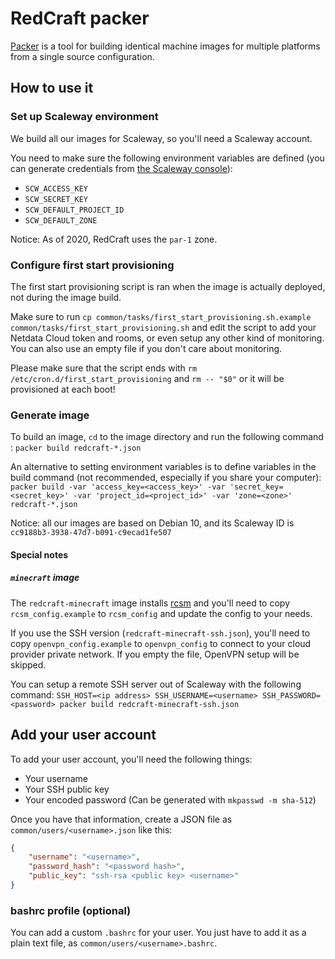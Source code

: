 # RedCraft packer

[Packer](https://packer.io) is a tool for building identical machine images for multiple platforms from a single source configuration.

## How to use it

### Set up Scaleway environment

We build all our images for Scaleway, so you'll need a Scaleway account.

You need to make sure the following environment variables are defined (you can generate credentials from [the Scaleway console](https://console.scaleway.com/project/credentials)):

- `SCW_ACCESS_KEY`
- `SCW_SECRET_KEY`
- `SCW_DEFAULT_PROJECT_ID`
- `SCW_DEFAULT_ZONE`

Notice: As of 2020, RedCraft uses the `par-1` zone.

### Configure first start provisioning

The first start provisioning script is ran when the image is actually deployed, not during the image build.

Make sure to run `cp common/tasks/first_start_provisioning.sh.example common/tasks/first_start_provisioning.sh` and edit the script to add your Netdata Cloud token and rooms, or even setup any other kind of monitoring. You can also use an empty file if you don't care about monitoring.

Please make sure that the script ends with `rm /etc/cron.d/first_start_provisioning` and `rm -- "$0"` or it will be provisioned at each boot!

### Generate image

To build an image, `cd` to the image directory and run the following command :
`packer build redcraft-*.json`

An alternative to setting environment variables is to define variables in the build command (not recommended, especially if you share your computer):
`packer build -var 'access_key=<access_key>' -var 'secret_key=<secret_key>' -var 'project_id=<project_id>' -var 'zone=<zone>' redcraft-*.json`

Notice: all our images are based on Debian 10, and its Scaleway ID is `cc9188b3-3938-47d7-b091-c9ecad1fe507`

#### Special notes

##### `minecraft` image

The `redcraft-minecraft` image installs [rcsm](https://github.com/redcraft-org/redcraft_server_management) and you'll need to copy `rcsm_config.example` to `rcsm_config` and update the config to your needs.

If you use the SSH version (`redcraft-minecraft-ssh.json`), you'll need to copy `openvpn_config.example` to `openvpn_config` to connect to your cloud provider private network. If you empty the file, OpenVPN setup will be skipped.

You can setup a remote SSH server out of Scaleway with the following command: `SSH_HOST=<ip address> SSH_USERNAME=<username> SSH_PASSWORD=<password> packer build redcraft-minecraft-ssh.json`

## Add your user account

To add your user account, you'll need the following things:

- Your username
- Your SSH public key
- Your encoded password (Can be generated with `mkpasswd -m sha-512`)

Once you have that information, create a JSON file as `common/users/<username>.json` like this:

```json
{
    "username": "<username>",
    "password_hash": "<password hash>",
    "public_key": "ssh-rsa <public key> <username>"
}
```

### bashrc profile (optional)

You can add a custom `.bashrc` for your user. You just have to add it as a plain text file, as `common/users/<username>.bashrc`.
